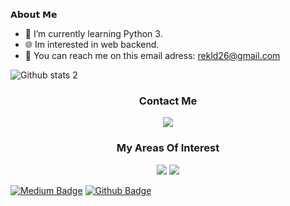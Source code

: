 𝗔𝗯𝗼𝘂𝘁 𝗠𝗲
- 🌱 I’m currently learning Python 3.
- 🌐 Im interested in web backend.
- 📩 You can reach me on this email adress: rekld26@gmail.com  


![Github stats 2](https://github-readme-stats.vercel.app/api?username=dolpsoft&show_icons=true&theme=radical)
<h3 align='center'>Contact Me</h3>
<p align='center'>
  <a href='mailto:rekld26@gmail.com'> <img src="https://img.shields.io/badge/Gmail-D14836?style=for-the-badge&logo=gmail&logoColor=white"/></a>
</p>

<h3 align='center'>My Areas Of Interest</h3>
<p align='center'>
  
<img src ="https://img.shields.io/badge/python-%2314354C.svg?style=for-the-badge&logo=python&logoColor=white"/>
  
<img src="https://img.shields.io/static/v1?label=&message=backend&style=for-the-badge&color=purple"/>
</p>

  
[![Medium Badge](https://img.shields.io/badge/-Medium-757575?style=flat-quare&labelColor=757575&logo=Medium&logoColor=white&link=link)](https://medium.com/@dolpsoft)
[![Github Badge](https://img.shields.io/badge/-Github-000?style=quare&labelColor=000&logo=Github&logoColor=white&link=link)](https://github.com/dolpsoft) 

<!---
resoilsoft/resoilsoft is a ✨ special ✨ repository because its `README.md` (this file) appears on your GitHub profile.
You can click the Preview link to take a look at your changes.
--->
